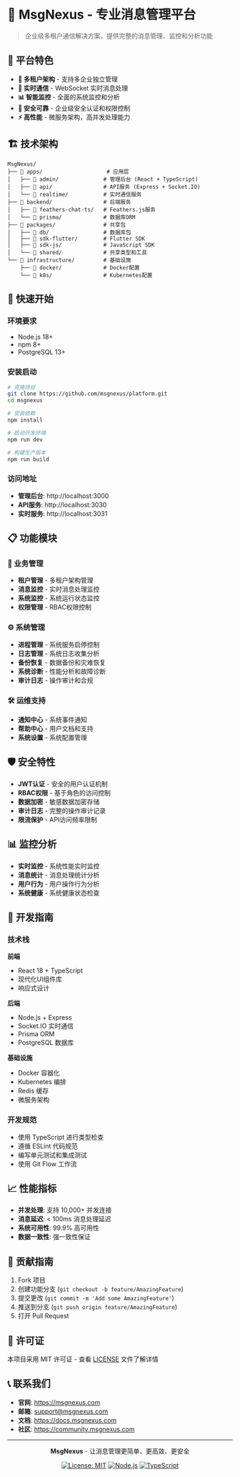 # 🚀 MsgNexus - 专业消息管理平台

> 企业级多租户通信解决方案，提供完整的消息管理、监控和分析功能

## 🌟 平台特色

- **🏢 多租户架构** - 支持多企业独立管理
- **💬 实时通信** - WebSocket 实时消息处理
- **📊 智能监控** - 全面的系统监控和分析
- **🔐 安全可靠** - 企业级安全认证和权限控制
- **⚡ 高性能** - 微服务架构，高并发处理能力

## 🏗️ 技术架构

```
MsgNexus/
├── 📁 apps/                    # 应用层
│   ├── 📁 admin/              # 管理后台 (React + TypeScript)
│   ├── 📁 api/                # API服务 (Express + Socket.IO)
│   └── 📁 realtime/           # 实时通信服务
├── 📁 backend/                # 后端服务
│   ├── 📁 feathers-chat-ts/   # Feathers.js服务
│   └── 📁 prisma/             # 数据库ORM
├── 📁 packages/               # 共享包
│   ├── 📁 db/                 # 数据库包
│   ├── 📁 sdk-flutter/        # Flutter SDK
│   ├── 📁 sdk-js/             # JavaScript SDK
│   └── 📁 shared/             # 共享类型和工具
└── 📁 infrastructure/         # 基础设施
    ├── 📁 docker/             # Docker配置
    └── 📁 k8s/                # Kubernetes配置
```

## 🚀 快速开始

### 环境要求

- Node.js 18+
- npm 8+
- PostgreSQL 13+

### 安装启动

```bash
# 克隆项目
git clone https://github.com/msgnexus/platform.git
cd msgnexus

# 安装依赖
npm install

# 启动开发环境
npm run dev

# 构建生产版本
npm run build
```

### 访问地址

- **管理后台**: http://localhost:3000
- **API服务**: http://localhost:3030
- **实时服务**: http://localhost:3031

## 📋 功能模块

### 🏢 业务管理
- **租户管理** - 多租户架构管理
- **消息监控** - 实时消息处理监控
- **系统监控** - 系统运行状态监控
- **权限管理** - RBAC权限控制

### ⚙️ 系统管理
- **进程管理** - 系统服务启停控制
- **日志管理** - 系统日志收集分析
- **备份恢复** - 数据备份和灾难恢复
- **系统诊断** - 性能分析和故障诊断
- **审计日志** - 操作审计和合规

### 🛠️ 运维支持
- **通知中心** - 系统事件通知
- **帮助中心** - 用户文档和支持
- **系统设置** - 系统配置管理

## 🛡️ 安全特性

- **JWT认证** - 安全的用户认证机制
- **RBAC权限** - 基于角色的访问控制
- **数据加密** - 敏感数据加密存储
- **审计日志** - 完整的操作审计记录
- **限流保护** - API访问频率限制

## 📊 监控分析

- **实时监控** - 系统性能实时监控
- **消息统计** - 消息处理统计分析
- **用户行为** - 用户操作行为分析
- **系统健康** - 系统健康状态检查

## 🔧 开发指南

### 技术栈

**前端**
- React 18 + TypeScript
- 现代化UI组件库
- 响应式设计

**后端**
- Node.js + Express
- Socket.IO 实时通信
- Prisma ORM
- PostgreSQL 数据库

**基础设施**
- Docker 容器化
- Kubernetes 编排
- Redis 缓存
- 微服务架构

### 开发规范

- 使用 TypeScript 进行类型检查
- 遵循 ESLint 代码规范
- 编写单元测试和集成测试
- 使用 Git Flow 工作流

## 📈 性能指标

- **并发处理**: 支持 10,000+ 并发连接
- **消息延迟**: < 100ms 消息处理延迟
- **系统可用性**: 99.9% 高可用性
- **数据一致性**: 强一致性保证

## 🤝 贡献指南

1. Fork 项目
2. 创建功能分支 (`git checkout -b feature/AmazingFeature`)
3. 提交更改 (`git commit -m 'Add some AmazingFeature'`)
4. 推送到分支 (`git push origin feature/AmazingFeature`)
5. 打开 Pull Request

## 📄 许可证

本项目采用 MIT 许可证 - 查看 [LICENSE](LICENSE) 文件了解详情

## 📞 联系我们

- **官网**: https://msgnexus.com
- **邮箱**: support@msgnexus.com
- **文档**: https://docs.msgnexus.com
- **社区**: https://community.msgnexus.com

---

<div align="center">

**MsgNexus** - 让消息管理更简单、更高效、更安全

[![License: MIT](https://img.shields.io/badge/License-MIT-yellow.svg)](https://opensource.org/licenses/MIT)
[![Node.js](https://img.shields.io/badge/Node.js-18+-green.svg)](https://nodejs.org/)
[![TypeScript](https://img.shields.io/badge/TypeScript-5.0+-blue.svg)](https://www.typescriptlang.org/)

</div> 